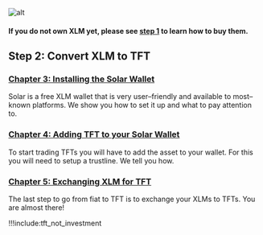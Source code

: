 ![alt](tftexplo.png)

####  If you do not own XLM yet, please see [step 1](fiat_to_tft_step_1.md) to learn how to buy them.

## **Step 2: Convert XLM to TFT**

### [Chapter 3: Installing the Solar Wallet](installing_solar_wallet_funding.md)
Solar is a free XLM wallet that is very user–friendly and available to most–known platforms. We show you how to set it up and what to pay attention to.

### [Chapter 4: Adding TFT to your Solar Wallet](adding_tft_asset.md)
To start trading TFTs you will have to add the asset to your wallet.
For this you will need to setup a trustline. We tell you how.

### [Chapter 5: Exchanging XLM for TFT](trading_tft_in_solar.md)
The last step to go from fiat to TFT is to exchange your XLMs to TFTs.
You are almost there!

!!!include:tft_not_investment